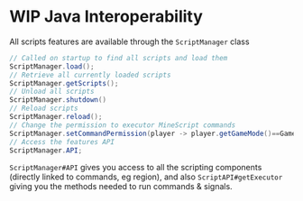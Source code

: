 # WIP Java Interoperability

All scripts features are available through the `ScriptManager` class

```java
// Called on startup to find all scripts and load them
ScriptManager.load();
// Retrieve all currently loaded scripts
ScriptManager.getScripts();
// Unload all scripts
ScriptManager.shutdown()
// Reload scripts
ScriptManager.reload();
// Change the permission to executor MineScript commands
ScriptManager.setCommandPermission(player -> player.getGameMode()==GameMode.CREATIVE);
// Access the features API
ScriptManager.API;
```

`ScriptManager#API` gives you access to all the scripting components \(directly linked to commands, eg region\), and also `ScriptAPI#getExecutor` giving you the methods needed to run commands & signals.

